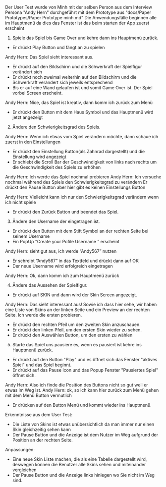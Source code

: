 Der User Test wurde von Minh mit der selben Person aus dem Interview Persona "Andy Hern" durchgeführt mit dem Prototype aus "docs/Paper Prototypes/Paper Prototype minh.md"
Die Anwendungsfälle beginnen alle im Hauptmenü da dies das Fenster ist das beim starten der App zuerst erscheint

1. Spiele das Spiel bis Game Over und kehre dann ins Hauptmenü zurück.
- Er drückt Play Button und fängt an zu spielen

Andy Hern: Das Spiel sieht interessant aus.
- Er drückt auf den Bildschirm und die Schwerkraft der Spielfigur verändert sich
- Er drückt noch zweimal weiterhin auf den Bildschirm und die Schwerkraft verändert sich jeweils entsprechend
- Bis er auf eine Wand gelaufen ist und somit Game Over ist. Der Spiel vorbei Screen erscheint.

Andy Hern: Nice, das Spiel ist kreativ, dann komm ich zurück zum Menü
- Er drückt den Button mit dem Haus Symbol und das Hauptmenü wird jetzt angezeigt

2. Ändere den Schwierigkeitsgrad des Spiels.

Andy Hern: Wenn ich etwas vom Spiel verändern möchte, dann schaue ich zuerst in den Einstellungen
- Er drückt den Einstellung Button(als Zahnrad dargestellt) und die Einstellung wird angezeigt
- Er schiebt die Scroll Bar der Geschwindigkeit von links nach rechts um die Geschwindigkeit des Spiels zu erhöhen

Andy Hern: Ich werde das Spiel nochmal probieren
Andy Hern: Ich versuche nochmal während des Spiels den Schwierigkeitsgrad zu verändern
Er drückt den Pause Button aber hier gibt es keinen Einstellungs Button

Andy Hern: Vielleicht kann ich nur den Schwierigkeitsgrad verändern wenn ich nicht spiele
- Er drückt den Zurück Button und beendet das Spiel.

3. Ändere den Username der eingetragen ist.
- Er drückt den Button mit dem Stift Symbol an der rechten Seite bei seinem Username
- Ein PopUp “Create your Pofile Username ” erscheint

Andy Hern: sieht gut aus, ich werde “Andy567” nutzen
- Er schreibt  “Andy567” in das Textfeld und drückt dann auf OK
- Der neue Username wird erfolgreich eingetragen

Andy Hern: Ok, dann komm ich zum Hauptmenü zurück

4. Ändere das Aussehen der Spielfigur.
- Er drückt auf SKIN und dann wird der Skin Screen angezeigt.

Andy Hern: Das sieht interessant aus! Sowie ich dass hier sehe, wir haben eine Liste von Skins an der linken Seite und ein Preview an der rechten Seite. Ich werde die ersten probieren.
- Er drückt den rechten Pfeil um den zweiten Skin anzuschauen.
- Er drückt den linken Pfeil, um den ersten Skin wieder zu sehen.
- Er drückt den Auswählen Button, um den ersten zu wählen

5. Starte das Spiel uns pausiere es, wenn es pausiert ist kehre ins Hauptmenü zurück.
- Er drückt auf den Button "Play" und es öffnet sich das Fenster "aktives Spiel" und das Spiel beginnt.
- Er drückt auf das Pause Icon und das Popup Fenster "Pausiertes Spiel" öffnet sich.

Andy Hern: Also ich finde die Position des Buttons nicht so gut weil er etwas im Weg ist.
Andy Hern: ok, so ich kann hier zurück zum Menü gehen mit dem Menü Button vermutlich
- Er drücken auf den Button Menü und kommt wieder ins Hauptmenü.

Erkenntnisse aus dem User Test:
- Die Liste von Skins ist etwas unübersichtlich da man immer nur einen Skin gleichzeitig sehen kann
- Der Pause Button und die Anzeige ist dem Nutzer im Weg aufgrund der Position an der rechten Seite.

Anpassungen: 
- Eine neue Skin Liste machen, die als eine Tabelle dargestellt wird, deswegen können die Benutzer alle Skins sehen und miteinander vergleichen
- Der Pause Button und die Anzeige links hinlegen wo Sie nicht im Weg sind.



